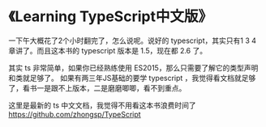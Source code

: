 # 《Learning TypeScript中文版》

一下午大概花了2个小时翻完了，怎么说呢。说好的 typescript，其实只有1 3 4 章讲了。而且这本书的 typescript 版本是 1.5，现在都 2.6 了。 

其实 ts 非常简单，如果你已经熟练使用 ES2015，那么只需要了解它的类型声明和类就足够了。 如果有两三年JS基础的要学 typescript ，我觉得看文档就足够了，看书一是跟不上版本，二是磨磨唧唧，看不到重点。

这里是最新的 ts 中文文档，我觉得不用看这本书浪费时间了 https://github.com/zhongsp/TypeScript